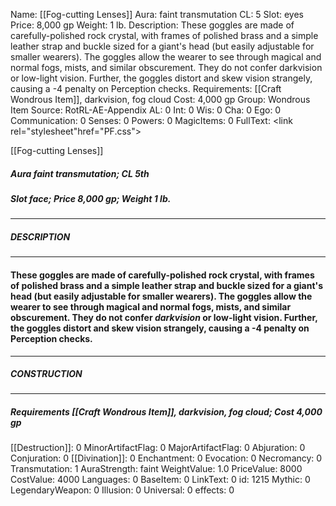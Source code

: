 Name: [[Fog-cutting Lenses]]
Aura: faint transmutation
CL: 5
Slot: eyes
Price: 8,000 gp
Weight: 1 lb.
Description: These goggles are made of carefully-polished rock crystal, with frames of polished brass and a simple leather strap and buckle sized for a giant's head (but easily adjustable for smaller wearers). The goggles allow the wearer to see through magical and normal fogs, mists, and similar obscurement. They do not confer darkvision or low-light vision. Further, the goggles distort and skew vision strangely, causing a -4 penalty on Perception checks.
Requirements: [[Craft Wondrous Item]], darkvision, fog cloud
Cost: 4,000 gp
Group: Wondrous Item
Source: RotRL-AE-Appendix
AL: 0
Int: 0
Wis: 0
Cha: 0
Ego: 0
Communication: 0
Senses: 0
Powers: 0
MagicItems: 0
FullText: <link rel="stylesheet"href="PF.css"><div class="heading"><p class="alignleft">[[Fog-cutting Lenses]]</p><div style="clear: both;"></div></div><div><h5><b>Aura </b>faint transmutation; <b>CL </b>5th</h5><h5><b>Slot </b>face; <b>Price </b>8,000 gp; <b>Weight </b>1 lb.</h5></div><hr/><div><h5><b>DESCRIPTION</b></h5></div><hr/><div><h4><p>These goggles are made of carefully-polished rock crystal, with frames of polished brass and a simple leather strap and buckle sized for a giant's head (but easily adjustable for smaller wearers). The goggles allow the wearer to see through magical and normal fogs, mists, and similar obscurement. They do not confer <i>darkvision</i> or low-light vision. Further, the goggles distort and skew vision strangely, causing a -4 penalty on Perception checks.</p></h4></div><hr/><div><h5><b>CONSTRUCTION</b></h5></div><hr/><div><h5><b>Requirements </b>[[Craft Wondrous Item]], <i>darkvision</i>, <i>fog cloud</i>; <b>Cost </b>4,000 gp</h5></div>
[[Destruction]]: 0
MinorArtifactFlag: 0
MajorArtifactFlag: 0
Abjuration: 0
Conjuration: 0
[[Divination]]: 0
Enchantment: 0
Evocation: 0
Necromancy: 0
Transmutation: 1
AuraStrength: faint
WeightValue: 1.0
PriceValue: 8000
CostValue: 4000
Languages: 0
BaseItem: 0
LinkText: 0
id: 1215
Mythic: 0
LegendaryWeapon: 0
Illusion: 0
Universal: 0
effects: 0
